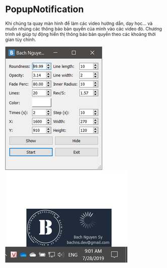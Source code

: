 # PopupNotification
Khi chúng ta quay màn hình để làm các video hướng dẫn, dạy học... và muốn nhúng các thông báo bản quyền của mình vào các video đó. Chương trình sẽ giúp tự động hiển thị thông báo bản quyền theo các khoảng thời gian tùy chỉnh.
 
![](images/MainWindow.png) ![](images/Notification.png)

